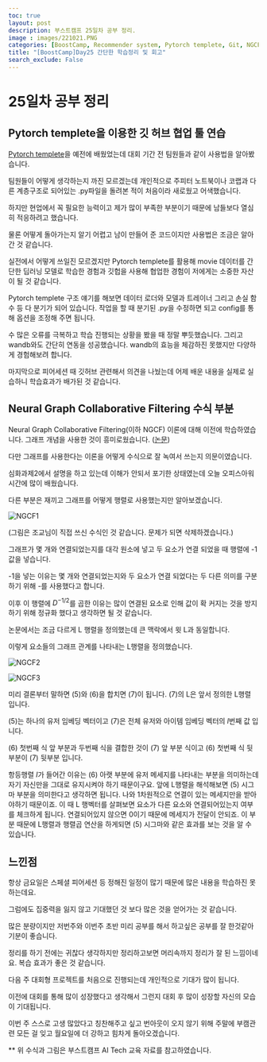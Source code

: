 ```yaml
---
toc: true
layout: post
description: 부스트캠프 25일차 공부 정리.
image : images/221021.PNG
categories: [BoostCamp, Recommender system, Pytorch templete, Git, NGCF]
title: "[BoostCamp]Day25 간단한 학습정리 및 회고"
search_exclude: False
---
```

# 25일차 공부 정리

## Pytorch templete을 이용한 깃 허브 협업 툴 연습

[Pytorch templete](https://github.com/victoresque/pytorch-template)을 예전에 배웠었는데 대회 기간 전 팀원들과 같이 사용법을 알아봤습니다.

팀원들이 어떻게 생각하는지 까진 모르겠는데 개인적으로 주피터 노트북이나 코랩과 다른 계층구조로 되어있는 .py파일을 돌려본 적이 처음이라 새로웠고 어색했습니다.

하지만 현업에서 꼭 필요한 능력이고 제가 많이 부족한 부분이기 때문에 남들보다 열심히 적응하려고 했습니다.

물론 어떻게 돌아가는지 알기 어렵고 남이 만들어 준 코드이지만 사용법은 조금은 알아간 것 같습니다.

실전에서 어떻게 쓰일진 모르겠지만 Pytorch templete를 활용해 movie 데이터를 간단한 딥러닝 모델로 학습한 경험과 깃헙을 사용해 협업한 경험이 저에게는 소중한 자산이 될 것 같습니다.

Pytorch templete 구조 얘기를 해보면 데이터 로더와 모델과 트레이너 그리고 손실 함수 등 다 분기가 되어 있습니다. 작업을 할 때 분기된 .py을 수정하면 되고 config를 통해 옵션을 조정해 주면 됩니다.

수 많은 오류를 극복하고 학습 진행되는 상황을 봤을 때 정말 뿌듯했습니다. 그리고 wandb와도 간단히 연동을 성공했습니다. wandb의 효능을 체감하진 못했지만 다양하게 경험해보려 합니다.

마지막으로 피어세션 때 깃허브 관련해서 의견을 나눴는데 어제 배운 내용을 실제로 실습하니 학습효과가 배가된 것 같습니다.


## Neural Graph Collaborative Filtering 수식 부분

Neural Graph Collaborative Filtering(이하 NGCF) 이론에 대해 이전에 학습하였습니다. 그래프 개념을 사용한 것이 흥미로웠습니다. ([논문](https://arxiv.org/pdf/1905.08108.pdf))

다만 그래프를 사용한다는 이론을 어떻게 수식으로 잘 녹여서 쓰는지 의문이였습니다.

심화과제2에서 설명을 하고 있는데 이해가 안되서 포기한 상태였는데 오늘 오피스아워시간에 많이 배웠습니다.

다른 부분은 재끼고 그래프를 어떻게 행렬로 사용했는지만 알아보겠습니다.

![NGCF1](https://user-images.githubusercontent.com/79916736/197173951-0819bca4-bc69-4f78-a43e-99ba7edb4d9d.png)

(그림은 조교님이 직접 쓰신 수식인 것 같습니다. 문제가 되면 삭제하겠습니다.)

그래프가 몇 개와 연결되었는지를 대각 원소에 넣고 두 요소가 연결 되었을 때 행렬에 -1 값을 넣습니다.

-1을 넣는 이유는 몇 개와 연결되었는지와 두 요소가 연결 되었다는 두 다른 의미를 구분하기 위해 -를 사용했다고 합니다.

이후 이 행렬에 $D^{-1/2}$를 곱한 이유는 많이 연결된 요소로 인해 값이 확 커지는 것을 방지하기 위해 정규화 했다고 생각하면 될 것 같습니다.

논문에서는 조금 다르게 L 행렬을 정의했는데 큰 맥락에서 윗 L과 동일합니다.

이렇게 요소들의 그래프 관계를 나타내는 L행렬을 정의했습니다.

![NGCF2](https://user-images.githubusercontent.com/79916736/197175318-ee68ff65-f8fa-4d16-a005-a68323f8b3b7.png)

![NGCF3](https://user-images.githubusercontent.com/79916736/197175406-6c9611a2-b497-4a81-a959-ffc4ba8a3459.png)

미리 결론부터 말하면 (5)와 (6)을 합치면 (7)이 됩니다. (7)의 L은 앞서 정의한 L행렬 입니다.

(5)는 하나의 유저 임베딩 벡터이고 (7)은 전체 유저와 아이템 임베딩 벡터의 $l$번째 값 입니다.

(6) 첫번째 식 앞 부분과 두번째 식을 결합한 것이 (7) 앞 부분 식이고 (6) 첫번째 식 뒷부분이 (7) 뒷부분 입니다.

항등행렬 $I$가 들어간 이유는 (6) 아랫 부분에 유저 메세지를 나타내는 부분을 의미하는데 자기 자신만을 그대로 유지시켜야 하기 때문이구요. 앞에 L행렬을 해석해보면 (5) 시그마 부분을 의미한다고 생각하면 됩니다. 나와 1차원적으로 연결이 있는 메세지만을 받아야하기 때문이죠. 이 때 L 행벡터를 살펴보면 요소가 다른 요소와 연결되어있는지 여부를 체크하게 됩니다. 연결되어있지 않으면 0이기 때문에 메세지가 전달이 안되죠. 이 부분 때문에 L행렬과 행렬곱 연산을 하게되면 (5) 시그마와 같은 효과를 보는 것을 알 수 있습니다.

## 느낀점

항상 금요일은 스페셜 피어세션 등 정해진 일정이 많기 때문에 많은 내용을 학습하진 못하는데요.

그럼에도 집중력을 잃지 않고 기대했던 것 보다 많은 것을 얻어가는 것 같습니다.

많은 분량이지만 저번주와 이번주 초반 미리 공부를 해서 하고싶은 공부를 잘 한것같아 기분이 좋습니다.

정리를 하기 전에는 귀찮다 생각하지만 정리하고보면 머리속까지 정리가 잘 된 느낌이네요. 복습 효과가 좋은 것 같습니다.

다음 주 대회형 프로젝트를 처음으로 진행되는데 개인적으로 기대가 많이 됩니다.

이전에 대회를 통해 많이 성장했다고 생각해서 그런지 대회 후 많이 성장할 자신의 모습이 기대됩니다.

이번 주 스스로 고생 많았다고 칭찬해주고 싶고 번아웃이 오지 않기 위해 주말에 부캠관련 모든 걸 잊고 월요일에 더 강하고 힘차게 돌아오겠습니다.

** 위 수식과 그림은 부스트캠프 AI Tech 교육 자료를 참고하였습니다.